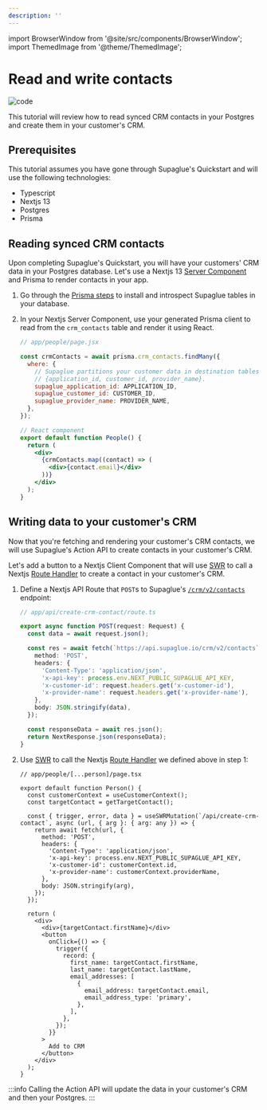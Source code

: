 ```yaml
---
description: ''
---
```


import BrowserWindow from '@site/src/components/BrowserWindow';
import ThemedImage from '@theme/ThemedImage';

# Read and write contacts

![code](https://img.shields.io/badge/Code%20Tutorial-0000a5)

This tutorial will review how to read synced CRM contacts in your Postgres and create them in your customer's CRM.

## Prerequisites

This tutorial assumes you have gone through Supaglue's Quickstart and will use the following technologies:

- Typescript
- Nextjs 13
- Postgres
- Prisma

## Reading synced CRM contacts

Upon completing Supaglue's Quickstart, you will have your customers' CRM data in your Postgres database. Let's use a Nextjs 13 [Server Component](https://nextjs.org/docs/getting-started/react-essentials#server-components) and Prisma to render contacts in your app.

1. Go through the [Prisma steps](https://www.prisma.io/docs/getting-started/setup-prisma/add-to-existing-project/relational-databases-typescript-postgresql) to install and introspect Supaglue tables in your database.
2. In your Nextjs Server Component, use your generated Prisma client to read from the `crm_contacts` table and render it using React.

   ```jsx
   // app/people/page.jsx

   const crmContacts = await prisma.crm_contacts.findMany({
     where: {
       // Supaglue partitions your customer data in destination tables by
       // {application_id, customer_id, provider_name}.
       supaglue_application_id: APPLICATION_ID,
       supaglue_customer_id: CUSTOMER_ID,
       supaglue_provider_name: PROVIDER_NAME,
     },
   });

   // React component
   export default function People() {
     return (
       <div>
         {crmContacts.map((contact) => (
           <div>{contact.email}</div>
         ))}
       </div>
     );
   }
   ```

## Writing data to your customer's CRM

Now that you're fetching and rendering your customer's CRM contacts, we will use Supaglue's Action API to create contacts in your customer's CRM.

Let's add a button to a Nextjs Client Component that will use [SWR](https://swr.vercel.app/) to call a Nextjs [Route Handler](https://nextjs.org/docs/app/building-your-application/routing/router-handlers) to create a contact in your customer's CRM.

1. Define a Nextjs API Route that `POST`s to Supaglue's [`/crm/v2/contacts`](https://docs.supaglue.com/api/v2/crm/create-contact) endpoint:

   ```typescript
   // app/api/create-crm-contact/route.ts

   export async function POST(request: Request) {
     const data = await request.json();

     const res = await fetch(`https://api.supaglue.io/crm/v2/contacts`, {
       method: 'POST',
       headers: {
         'Content-Type': 'application/json',
         'x-api-key': process.env.NEXT_PUBLIC_SUPAGLUE_API_KEY,
         'x-customer-id': request.headers.get('x-customer-id'),
         'x-provider-name': request.headers.get('x-provider-name'),
       },
       body: JSON.stringify(data),
     });

     const responseData = await res.json();
     return NextResponse.json(responseData);
   }
   ```

2. Use [SWR](https://swr.vercel.app/) to call the Nextjs [Route Handler](https://nextjs.org/docs/app/building-your-application/routing/router-handlers) we defined above in step 1:

   ```tsx
   // app/people/[...person]/page.tsx

   export default function Person() {
     const customerContext = useCustomerContext();
     const targetContact = getTargetContact();

     const { trigger, error, data } = useSWRMutation(`/api/create-crm-contact`, async (url, { arg }: { arg: any }) => {
       return await fetch(url, {
         method: 'POST',
         headers: {
           'Content-Type': 'application/json',
           'x-api-key': process.env.NEXT_PUBLIC_SUPAGLUE_API_KEY,
           'x-customer-id': customerContext.id,
           'x-provider-name': customerContext.providerName,
         },
         body: JSON.stringify(arg),
       });
     });

     return (
       <div>
         <div>{targetContact.firstName}</div>
         <button
           onClick={() => {
             trigger({
               record: {
                 first_name: targetContact.firstName,
                 last_name: targetContact.lastName,
                 email_addresses: [
                   {
                     email_address: targetContact.email,
                     email_address_type: 'primary',
                   },
                 ],
               },
             });
           }}
         >
           Add to CRM
         </button>
       </div>
     );
   }
   ```

:::info
Calling the Action API will update the data in your customer's CRM and then your Postgres.
:::
